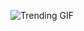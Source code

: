 
<!-- GIF_SECTION -->
![Trending GIF](https://media3.giphy.com/media/v1.Y2lkPThiYjIxNzcyeDgyeHMwbGQyY2R1czluNXRtc3h6NHMxbm8yaW15N2hkMzhoZTFpeiZlcD12MV9naWZzX3NlYXJjaCZjdD1n/ZVik7pBtu9dNS/giphy.gif)
<!-- END_GIF_SECTION -->
